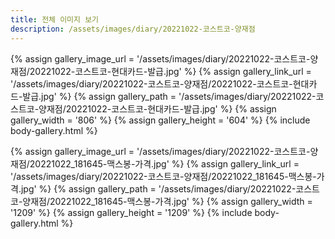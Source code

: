 ```yaml
---
title: 전체 이미지 보기
description: /assets/images/diary/20221022-코스트코-양재점
---
```




{% assign gallery_image_url = '/assets/images/diary/20221022-코스트코-양재점/20221022-코스트코-현대카드-발급.jpg' %}
{% assign gallery_link_url = '/assets/images/diary/20221022-코스트코-양재점/20221022-코스트코-현대카드-발급.jpg' %}
{% assign gallery_path = '/assets/images/diary/20221022-코스트코-양재점/20221022-코스트코-현대카드-발급.jpg' %}
{% assign gallery_width = '806'  %}
{% assign gallery_height = '604'  %}
{% include body-gallery.html %}

{% assign gallery_image_url = '/assets/images/diary/20221022-코스트코-양재점/20221022_181645-맥스봉-가격.jpg' %}
{% assign gallery_link_url = '/assets/images/diary/20221022-코스트코-양재점/20221022_181645-맥스봉-가격.jpg' %}
{% assign gallery_path = '/assets/images/diary/20221022-코스트코-양재점/20221022_181645-맥스봉-가격.jpg' %}
{% assign gallery_width = '1209'  %}
{% assign gallery_height = '1209'  %}
{% include body-gallery.html %}
